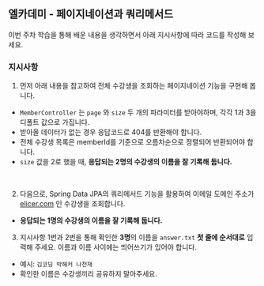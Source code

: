 ## 엘카데미 - 페이지네이션과 쿼리메서드
이번 주차 학습을 통해 배운 내용을 생각하면서 아래 지시사항에 따라 코드를 작성해 보세요.
### 지시사항
1. 먼저 아래 내용을 참고하여 전체 수강생을 조회하는 페이지네이션 기능을 구현해 봅니다. 
- ``MemberController`` 는 ``page`` 와
``size`` 두 개의 파라미터를 받아야하며, 각각 1과 3을 디폴트 값으로 가집니다.
- 받아올 데이터가 없는 경우 응답코드로
404를 반환해야 합니다.
- 전체 수강생 목록은 memberId를 기준으로 오름차순으로 정렬되어 반환되어야 합니다.
- ``size`` 값을 2로 했을 때, **응답되는 2명의 수강생의 이름을 잘 기록해 둡니다.**

<br>
 
2. 다음으로, Spring Data JPA의 쿼리메서드 기능을 활용하여 이메일 도메인 주소가
[elicer.com](https://cb56nqxfqokfkxmzc3wm9f9uvsvgujnk.runner-forwarder-a-02.elice.io/members/email-search?email=elicer.com) 인 수강생을 조회합니다.
- **응답되는 1명의 수강생의 이름을 잘 기록해 둡니다.**
3. 지시사항 1번과 2번을 통해 확인한 **3명**의 이름을 ``answer.txt`` **첫 줄에 순서대로** 입력해 주세요. 이름과 이름 사이에는 띄어쓰기가 있어야 합니다.
- 예시: ``김코딩 박해커 나천재``
- 확인한 이름은 수강생끼리 공유하지 말아주세요.